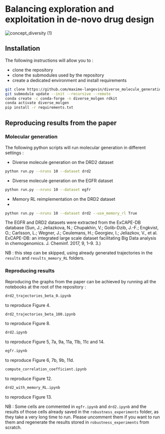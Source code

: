# Balancing exploration and exploitation in de-novo drug design 


![concept_diversity (1)](https://github.com/maxime-langevin/diverse_molecule_generation/assets/26231992/694cb25e-71f7-416d-9bc3-a38f6272e49e)

## Installation 

The following instructions will allow you to : 
* clone the repository
* clone the submodules used by the repository
* create a dedicated environment and install requirements
  
```bash
git clone https://github.com/maxime-langevin/diverse_molecule_generation.git
git submodule update --init --recursive --remote
conda create -c conda-forge -n diverse_molgen rdkit
conda activate diverse_molgen
pip install -r requirements.txt
```
## Reproducing results from the paper 


### Molecular generation 

The following python scripts will run molecular generation in different settings : 

* Diverse molecule generation on the DRD2 dataset
```bash
python run.py --nruns 10 --dataset drd2
```

* Diverse molecule generation on the EGFR dataset
```bash
python run.py --nruns 10 --dataset egfr
```
* Memory RL reimplementation on the DRD2 dataset
* 
```bash
python run.py --nruns 10 --dataset drd2 --use_memory_rl True
```
The EGFR and DRD2 datasets were extracted from the ExCAPE-DB database (Sun, J.; Jeliazkova, N.; Chupakhin, V.; Golib-Dzib, J.-F.; Engkvist, O.; Carlsson, L.;
Wegner, J.; Ceulemans, H.; Georgiev, I.; Jeliazkov, V., et al. ExCAPE-DB: an integrated
large scale dataset facilitating Big Data analysis in chemogenomics. J. Cheminf. 2017, 9, 1–9. 3.)

NB : this step can be skipped, using already generated trajectories in the `results` and `results_memory_RL` folders. 

### Reproducing results 

Reproducing the graphs from the paper can be achieved by running all the notebooks at the root of the repository : 

```bash
drd2_trajectories_beta_0.ipynb
```
to reproduce Figure 4.

```bash
drd2_trajectories_beta_100.ipynb
```
to reproduce Figure 8. 

```bash
drd2.ipynb
```
to reproduce Figure 5, 7a, 9a, 11a, 11b, 11c and 14. 

```bash
egfr.ipynb
```
to reproduce Figure 6, 7b, 9b, 11d. 

```bash
compute_correlation_coefficient.ipynb
```
to reproduce Figure 12. 

```bash
drd2_with_memory_RL.ipynb
```
to reproduce Figure 13. 

NB : Some cells are commented in `egfr.ipynb` and `drd2.ipynb` and the results of those cells already saved in the `robustness_experiments` folder, as they take a very long time to run. Please uncomment them if you want to run them and regenerate the results stored in `robustness_experiments` from scratch. 
